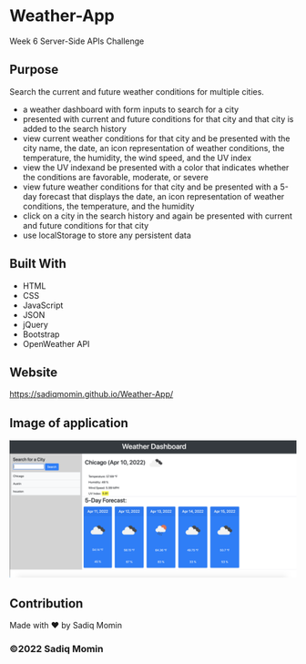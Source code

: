 # Weather-App
Week 6 Server-Side APIs Challenge

## Purpose
Search the current and future weather conditions for multiple cities.
- a weather dashboard with form inputs to search for a city
- presented with current and future conditions for that city and that city is added to the search history
- view current weather conditions for that city and be presented with the city name, the date, an icon representation of weather conditions, the temperature, the humidity, the wind speed, and the UV index
- view the UV indexand be presented with a color that indicates whether the conditions are favorable, moderate, or severe
- view future weather conditions for that city and be presented with a 5-day forecast that displays the date, an icon representation of weather conditions, the temperature, and the humidity
- click on a city in the search history and again be presented with current and future conditions for that city
- use localStorage to store any persistent data

## Built With
* HTML
* CSS
* JavaScript
* JSON
* jQuery
* Bootstrap
* OpenWeather API

## Website
https://sadiqmomin.github.io/Weather-App/

## Image of application

![Weather Dashboard](/Assets/images/Screen%20Shot%20Weather%20App%202.png)

## Contribution
Made with ❤️ by Sadiq Momin

### ©️2022 Sadiq Momin 